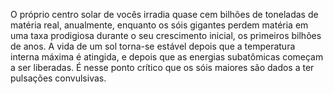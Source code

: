 ﻿O próprio centro solar de vocês irradia quase cem bilhões de toneladas de matéria real, anualmente, enquanto os sóis gigantes perdem matéria em uma taxa prodigiosa durante o seu crescimento inicial, os primeiros bilhões de anos. A vida de um sol torna-se estável depois que a temperatura interna máxima é atingida, e depois que as energias subatômicas começam a ser liberadas. É nesse ponto crítico que os sóis maiores são dados a ter pulsações convulsivas.